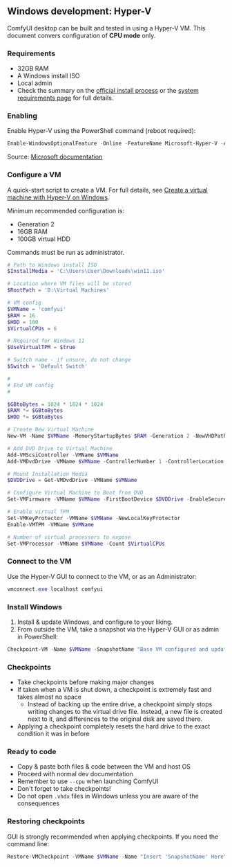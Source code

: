 ## Windows development: Hyper-V

ComfyUI desktop can be built and tested in using a Hyper-V VM. This document convers configuration of **CPU mode** only.

### Requirements

- 32GB RAM
- A Windows install ISO
- Local admin
- Check the summary on the [official install process](https://learn.microsoft.com/virtualization/hyper-v-on-windows/quick-start/enable-hyper-v#check-requirements) or the [system requirements page](https://learn.microsoft.com/virtualization/hyper-v-on-windows/reference/hyper-v-requirements) for full details.

### Enabling

Enable Hyper-V using the PowerShell command (reboot required):

```ps1
Enable-WindowsOptionalFeature -Online -FeatureName Microsoft-Hyper-V -All
```

Source: [Microsoft documentation](https://learn.microsoft.com/en-us/virtualization/hyper-v-on-windows/quick-start/enable-hyper-v#enable-hyper-v-using-powershell)

### Configure a VM

A quick-start script to create a VM. For full details, see [Create a virtual machine with Hyper-V on Windows](https://learn.microsoft.com/en-us/virtualization/hyper-v-on-windows/quick-start/create-virtual-machine).

Minimum recommended configuration is:

- Generation 2
- 16GB RAM
- 100GB virtual HDD

Commands must be run as administrator.

```ps1
# Path to Windows install ISO
$InstallMedia = 'C:\Users\User\Downloads\win11.iso'

# Location where VM files will be stored
$RootPath = 'D:\Virtual Machines'

# VM config
$VMName = 'comfyui'
$RAM = 16
$HDD = 100
$VirtualCPUs = 6

# Required for Windows 11
$UseVirtualTPM = $true

# Switch name - if unsure, do not change
$Switch = 'Default Switch'

#
# End VM config
#

$GBtoBytes = 1024 * 1024 * 1024
$RAM *= $GBtoBytes
$HDD *= $GBtoBytes

# Create New Virtual Machine
New-VM -Name $VMName -MemoryStartupBytes $RAM -Generation 2 -NewVHDPath "$RootPath\$VMName\$VMName.vhdx" -NewVHDSizeBytes $HDD -Path "$RootPath\$VMName" -SwitchName $Switch

# Add DVD Drive to Virtual Machine
Add-VMScsiController -VMName $VMName
Add-VMDvdDrive -VMName $VMName -ControllerNumber 1 -ControllerLocation 0 -Path $InstallMedia

# Mount Installation Media
$DVDDrive = Get-VMDvdDrive -VMName $VMName

# Configure Virtual Machine to Boot from DVD
Set-VMFirmware -VMName $VMName -FirstBootDevice $DVDDrive -EnableSecureBoot On

# Enable virtual TPM
Set-VMKeyProtector -VMName $VMName -NewLocalKeyProtector
Enable-VMTPM -VMName $VMName

# Number of virtual processors to expose
Set-VMProcessor -VMName $VMName -Count $VirtualCPUs
```

### Connect to the VM

Use the Hyper-V GUI to connect to the VM, or as an Administrator:

```ps1
vmconnect.exe localhost comfyui
```

### Install Windows

1. Install & update Windows, and configure to your liking.
1. From outside the VM, take a snapshot via the Hyper-V GUI or as admin in PowerShell:

```ps1
Checkpoint-VM -Name $VMName -SnapshotName "Base VM configured and updated"
```

### Checkpoints

- Take checkpoints before making major changes
- If taken when a VM is shut down, a checkpoint is extremely fast and takes almost no space
  - Instead of backing up the entire drive, a checkpoint simply stops writing changes to the virtual drive file. Instead, a new file is created next to it, and differences to the original disk are saved there.
- Applying a checkpoint completely resets the hard drive to the exact condition it was in before

### Ready to code

- Copy & paste both files & code between the VM and host OS
- Proceed with normal dev documentation
- Remember to use `--cpu` when launching ComfyUI
- Don't forget to take checkpoints!
- Do not open `.vhdx` files in Windows unless you are aware of the consequences

### Restoring checkpoints

GUI is strongly recommended when applying checkpoints. If you need the command line:

```ps1
Restore-VMCheckpoint -VMName $VMName -Name "Insert 'SnapshotName' Here"
```
